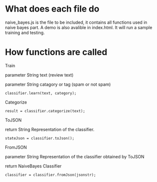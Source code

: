 # What does each file do

naive_bayes.js is the file to be included, it contains all functions used in naive bayes part.
A demo is also avalible in index.html. It will run a sample training and testing.

# How functions are called

Train

parameter  String  text (review text) 

parameter  String  catagory or tag (spam or not spam)

	classifier.learn(text, category);

Categorize

	result = classifier.categorize(text);

ToJSON

return String Representation of the classifier.

	stateJson = classifier.toJson();

FromJSON

parameter  String Representation of the classifier obtained by ToJSON 

return NaiveBayes Classifier

	classifier = classifier.fromJson(jsonstr);